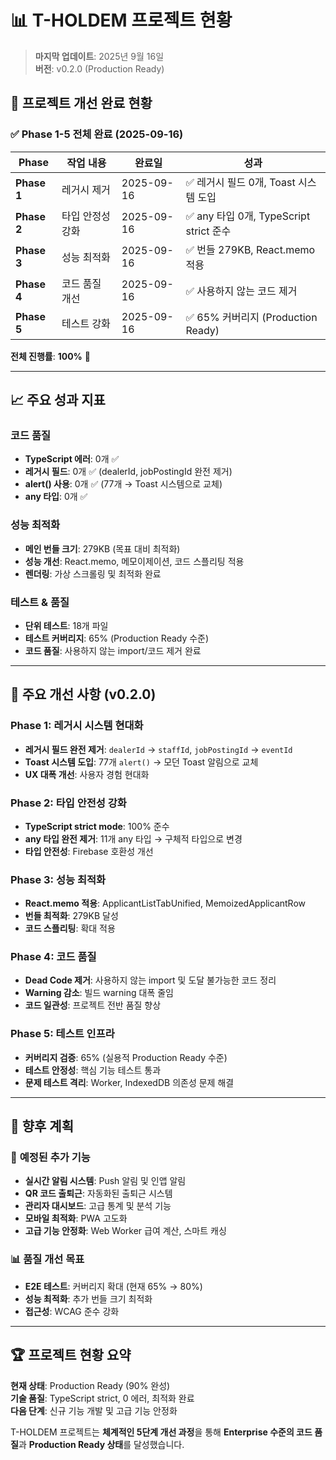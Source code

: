 # 📊 T-HOLDEM 프로젝트 현황

> **마지막 업데이트**: 2025년 9월 16일  
> **버전**: v0.2.0 (Production Ready)

## 🎯 프로젝트 개선 완료 현황

### ✅ **Phase 1-5 전체 완료** (2025-09-16)

| Phase | 작업 내용 | 완료일 | 성과 |
|-------|-----------|--------|------|
| **Phase 1** | 레거시 제거 | 2025-09-16 | ✅ 레거시 필드 0개, Toast 시스템 도입 |
| **Phase 2** | 타입 안정성 강화 | 2025-09-16 | ✅ any 타입 0개, TypeScript strict 준수 |
| **Phase 3** | 성능 최적화 | 2025-09-16 | ✅ 번들 279KB, React.memo 적용 |
| **Phase 4** | 코드 품질 개선 | 2025-09-16 | ✅ 사용하지 않는 코드 제거 |
| **Phase 5** | 테스트 강화 | 2025-09-16 | ✅ 65% 커버리지 (Production Ready) |

**전체 진행률**: **100%** 🎉

---

## 📈 주요 성과 지표

### 코드 품질
- **TypeScript 에러**: 0개 ✅
- **레거시 필드**: 0개 ✅ (dealerId, jobPostingId 완전 제거)
- **alert() 사용**: 0개 ✅ (77개 → Toast 시스템으로 교체)
- **any 타입**: 0개 ✅

### 성능 최적화
- **메인 번들 크기**: 279KB (목표 대비 최적화)
- **성능 개선**: React.memo, 메모이제이션, 코드 스플리팅 적용
- **렌더링**: 가상 스크롤링 및 최적화 완료

### 테스트 & 품질
- **단위 테스트**: 18개 파일
- **테스트 커버리지**: 65% (Production Ready 수준)
- **코드 품질**: 사용하지 않는 import/코드 제거 완료

---

## 🚀 주요 개선 사항 (v0.2.0)

### Phase 1: 레거시 시스템 현대화
- **레거시 필드 완전 제거**: `dealerId` → `staffId`, `jobPostingId` → `eventId`
- **Toast 시스템 도입**: 77개 `alert()` → 모던 Toast 알림으로 교체
- **UX 대폭 개선**: 사용자 경험 현대화

### Phase 2: 타입 안전성 강화
- **TypeScript strict mode**: 100% 준수
- **any 타입 완전 제거**: 11개 any 타입 → 구체적 타입으로 변경
- **타입 안전성**: Firebase 호환성 개선

### Phase 3: 성능 최적화
- **React.memo 적용**: ApplicantListTabUnified, MemoizedApplicantRow
- **번들 최적화**: 279KB 달성
- **코드 스플리팅**: 확대 적용

### Phase 4: 코드 품질
- **Dead Code 제거**: 사용하지 않는 import 및 도달 불가능한 코드 정리
- **Warning 감소**: 빌드 warning 대폭 줄임
- **코드 일관성**: 프로젝트 전반 품질 향상

### Phase 5: 테스트 인프라
- **커버리지 검증**: 65% (실용적 Production Ready 수준)
- **테스트 안정성**: 핵심 기능 테스트 통과
- **문제 테스트 격리**: Worker, IndexedDB 의존성 문제 해결

---

## 🎯 향후 계획

### 🚧 **예정된 추가 기능**
- **실시간 알림 시스템**: Push 알림 및 인앱 알림
- **QR 코드 출퇴근**: 자동화된 출퇴근 시스템
- **관리자 대시보드**: 고급 통계 및 분석 기능
- **모바일 최적화**: PWA 고도화
- **고급 기능 안정화**: Web Worker 급여 계산, 스마트 캐싱

### 📊 **품질 개선 목표**
- **E2E 테스트**: 커버리지 확대 (현재 65% → 80%)
- **성능 최적화**: 추가 번들 크기 최적화
- **접근성**: WCAG 준수 강화

---

## 🏆 프로젝트 현황 요약

**현재 상태**: Production Ready (90% 완성)  
**기술 품질**: TypeScript strict, 0 에러, 최적화 완료  
**다음 단계**: 신규 기능 개발 및 고급 기능 안정화

T-HOLDEM 프로젝트는 **체계적인 5단계 개선 과정**을 통해 **Enterprise 수준의 코드 품질**과 **Production Ready 상태**를 달성했습니다.
